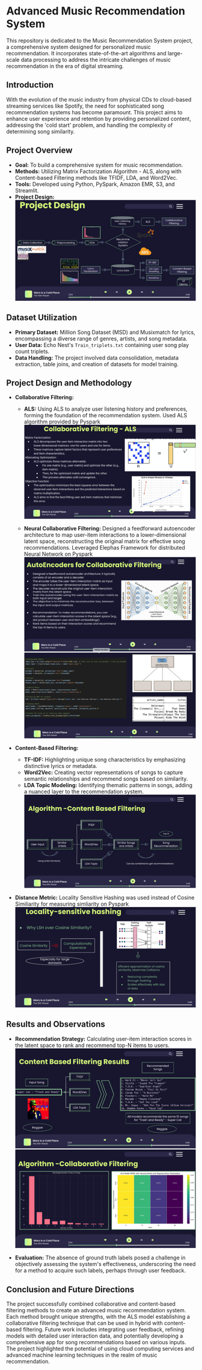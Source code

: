 # Advanced Music Recommendation System

This repository is dedicated to the Music Recommendation System project, a comprehensive system designed for personalized music recommendation. It incorporates state-of-the-art algorithms and large-scale data processing to address the intricate challenges of music recommendation in the era of digital streaming.

## Introduction

With the evolution of the music industry from physical CDs to cloud-based streaming services like Spotify, the need for sophisticated song recommendation systems has become paramount. This project aims to enhance user experience and retention by providing personalized content, addressing the 'cold start' problem, and handling the complexity of determining song similarity.

## Project Overview

- **Goal:** To build a comprehensive system for music recommendation.
- **Methods:** Utilizing Matrix Factorization Algorithm - ALS, along with Content-based Filtering methods like TFIDF, LDA, and Word2Vec.
- **Tools:** Developed using Python, PySpark, Amazon EMR, S3, and Streamlit.
- **Project Design:**
    ![Project Design](img/project_design.png)

## Dataset Utilization

- **Primary Dataset:** Million Song Dataset (MSD) and Musixmatch for lyrics, encompassing a diverse range of genres, artists, and song metadata.
- **User Data:** Echo Nest's `Train_triplets.txt` containing user song play count triplets.
- **Data Handling:** The project involved data consolidation, metadata extraction, table joins, and creation of datasets for model training.

## Project Design and Methodology

- **Collaborative Filtering:**     
  - **ALS:** Using ALS to analyze user listening history and preferences, forming the foundation of the 
  recommendation system. Used ALS algorithm provided by Pyspark
    ![Collaborative Filtering](img/collaborative_filtering.png)

  - **Neural Collaborative Filtering:** Designed a feedforward autoencoder architecture to map user-item interactions to a lower-dimensional latent space, reconstructing the original matrix for effective song recommendations. Leveraged Elephas Framework for distributed Neural Network on Pyspark
    ![Autoencoders for Recommendation](img/autoencoder_cf.png)
    ![Elephas + Pyspark](img/elephas+pyspark.png)

- **Content-Based Filtering:**
  - **TF-IDF:** Highlighting unique song characteristics by emphasizing distinctive lyrics or metadata.
  - **Word2Vec:** Creating vector representations of songs to capture semantic relationships and recommend songs based on similarity.
  - **LDA Topic Modeling:** Identifying thematic patterns in songs, adding a nuanced layer to the recommendation system.
    ![Content Based Filtering](img/content_based.png)

 - **Distance Metric:** Locality Sensitive Hashing was used instead of Cosine Similiarity for measuring simliarity on Pyspark
    ![Why LSH?](img/why_lsh.png)


## Results and Observations

- **Recommendation Strategy:** Calculating user-item interaction scores in the latent space to rank and recommend top-N items to users.
    ![Content Based Results](img/content_based_results.png)
    ![Collaborative Filtering Results](img/collaborative_filtering_results.png)

- **Evaluation:** The absence of ground truth labels posed a challenge in objectively assessing the system's effectiveness, underscoring the need for a method to acquire such labels, perhaps through user feedback.

## Conclusion and Future Directions

The project successfully combined collaborative and content-based filtering methods to create an advanced music recommendation system. Each method brought unique strengths, with the ALS model establishing a collaborative filtering technique that can be used in hybrid with content-based filtering. Future work includes integrating user feedback, refining models with detailed user interaction data, and potentially developing a comprehensive app for song recommendations based on various inputs. The project highlighted the potential of using cloud computing services and advanced machine learning techniques in the realm of music recommendation.